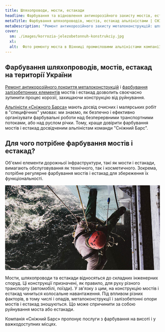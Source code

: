 ```yaml
---
title: Шляхопроводи, мости, естакади
headline: Фарбування та відновлення антикорозійного захисту мостів, естакад і шляхопроводів – одна з спеціалізацій роботи промислових альпіністів компанії «Сніжний Барс»
metaTitle: Фарбування шляхопроводів, мостів, естакад альпіністами | СНІЖНИЙ БАРС
metaDescription: "Ремонт антикорозійного захисту металоконструкцій: шляхопроводів, мостів, естакад альпіністами по Україні ☎+38 (096) 555-30-92 Сніжний Барс"
cover:
  sm: ./images/korrozia-jelezobetonnuh-konstrukciy.jpg
  xl: 
  alt:  Фото ремонту моста в Вінниці промисловими альпіністами компанії "Сніжний Барс"
---
```



## Фарбування шляхопроводів, мостів, естакад на території України


[Ремонт антикорозійного покриття металоконструкцій](/services/pokraska-metalla/) і [фарбування залізобетонних елементів](/services/pokraska-betonnyh-konstrukcij/) мостів і естакад дозволить своєчасно зупинити процес корозії, захищаючи конструкцію від руйнування. 

[Альпіністи «Сніжного Барса»](/) мають досвід очисних і малярських робіт в "специфічних" умовах: ми знаємо, як безпечно і ефективно організувати фарбувальні роботи над безперервними транспортними потоками, або над руслом річки. Тому, краще довірити фарбування мостів і естакад досвідченим альпіністам команди "Сніжний Барс".


## Для чого потрібне фарбування мостів і естакад?


Об'ємні елементи дорожньої інфраструктури, такі як мости і естакади, вимагають обслуговування як технічного, так і косметичного. Зокрема, потрібне регулярне фарбування мостів і естакад для збереження їх функціональності.


![Гідроструменева очистка залізобетонних конструкцій](./images/remont-betonnykh-konstrukczij.jpg)


Мости, шляхопроводи та естакади відносяться до складних інженерних споруд. Ці конструкції призначені, як правило, для руху різного транспорту (автомобілі, поїзди). У зв'язку з цим, на конструкцію мостів і естакад чиниться колосальне навантаження. Під впливом різних факторів, в тому числі і опадів, металоконструкції і залізобетонні опори мостів і естакад зношуються. Що може спричинити за собою руйнування моста або естакади. 

Компанія «Сніжний Барс» пропонує послуги з фарбування на висоті і у важкодоступних місцях.
